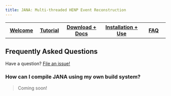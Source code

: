 ```yaml
---
title: JANA: Multi-threaded HENP Event Reconstruction
---
```


<center>
<table border="0" width="100%" align="center">
<TH width="20%"><A href="index.html">Welcome</A></TH>
<TH width="15%"><A href="Tutorial.html">Tutorial</A></TH>
<TH width="25%"><A href="Download.html">Download + Docs</A></TH>
<TH width="25%"><A href="Installation.html">Installation + Use</A></TH>
<TH width="15%"><A href="FAQ.html">FAQ</A></TH>
</table>
</center>

## Frequently Asked Questions

Have a question? [File an issue!](https://github.com/JeffersonLab/JANA2/issues)

### How can I compile JANA using my own build system?
> Coming soon!

